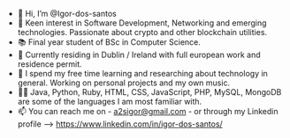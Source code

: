- 👋 Hi, I’m @Igor-dos-santos
- 👀 Keen interest in Software Development, Networking and emerging technologies. Passionate about crypto and other blockchain utilities.
- 📚 Final year student of BSc in Computer Science.
- 🌱 Currently residing in Dublin / Ireland with full european work and residence permit.
- 💞️ I spend my free time learning and researching about technology in general. Working on personal projects and my own music.
- 👨‍💻 Java, Python, Ruby, HTML, CSS, JavaScript, PHP, MySQL, MongoDB are some of the languages I am most familiar with.
- 📫 You can reach me on - a2sigor@gmail.com - or through my Linkedin profile --> https://www.linkedin.com/in/igor-dos-santos/

<!---
Igor-dos-santos/Igor-dos-santos is a ✨ special ✨ repository because its `README.md` (this file) appears on your GitHub profile.
You can click the Preview link to take a look at your changes.
--->
